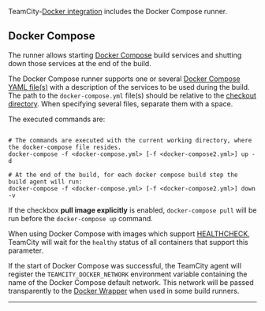 [//]: # (title: Docker Compose)
[//]: # (auxiliary-id: Docker Compose)

TeamCity-[Docker integration](integrating-teamcity-with-docker.md) includes the Docker Compose runner.

<include src="integrating-teamcity-with-docker.md" include-id="reqs-supported-env"/>

## Docker Compose

<chunk include-id="docker-compose">

The runner allows starting [Docker Compose](https://docs.docker.com/compose/) build services and shutting down those services at the end of the build.

The Docker Compose runner supports one or several [Docker Compose YAML file(s)](https://docs.docker.com/compose/compose-file/compose-file-v2/) with a description of the services to be used during the build. The path to the `docker-compose.yml` file(s) should be relative to the [checkout directory](build-checkout-directory.md). When specifying several files, separate them with a space.

The executed commands are:

```Shell

# The commands are executed with the current working directory, where the docker-compose file resides.
docker-compose -f <docker-compose.yml> [-f <docker-compose2.yml>] up -d

# At the end of the build, for each docker compose build step the build agent will run:
docker-compose -f <docker-compose.yml> [-f <docker-compose2.yml>] down -v
```


If the checkbox __pull image explicitly__ is enabled, `docker-compose pull` will be run before the `docker-compose up` command.

When using Docker Compose with images which support [HEALTHCHECK](https://docs.docker.com/engine/reference/builder/#healthcheck), TeamCity will wait for the `healthy` status of all containers that support this parameter.

If the start of Docker Compose was successful, the TeamCity agent will register the `TEAMCITY_DOCKER_NETWORK` environment variable containing the name of the Docker Compose default network. This network will be passed transparently to the [Docker Wrapper](integrating-teamcity-with-docker.md#Docker+Wrapper) when used in some build runners. 

</chunk>

__ __